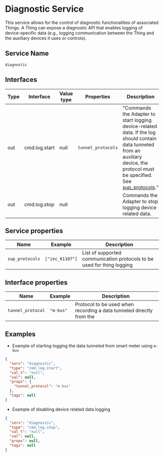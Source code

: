 # Diagnostic Service

This service allows for the control of diagnostic functionalities of associated Things. A Thing can expose a diagnostic API that enables logging of device-specific data (e.g., logging communication between the Thing and the auxiliary devices it uses or controls).

## Service Name

`diagnostic`

## Interfaces

| Type | Interface                  | Value type | Properties         | Description                                                                                                                                                                                              |
|------|----------------------------|------------|--------------------|----------------------------------------------------------------------------------------------------------------------------------------------------------------------------------------------------------|
| out  | cmd.log.start              | null       | `tunnel_protocols` | "Commands the Adapter to start logging device-related data. If the log should contain data tunneled from an auxiliary device, the protocol must be specified. See [sup_protocols](#service-properties)." |
| out  | cmd.log.stop               | null       |                    | Commands the Adapter to stop logging device related data.                                                                                                                                                |

## Service properties

| Name            | Example           | Description                                                            |
|-----------------|-------------------|------------------------------------------------------------------------|
| `sup_protocols` | `["iec_61107"]`   | List of supported communication protocols to be used for thing logging |

## Interface properties

| Name                  | Example   | Description                                                           |
|-----------------------|-----------|-----------------------------------------------------------------------|
| `tunnel_protocol`     | `"m-bus"` | Protocol to be used when recording a data tunneled directly from the  |

## Examples

* Example of starting logging the data tunneled from smart meter using `m-bus`

```json
{
  "serv": "diagnostic",
  "type": "cmd.log.start",
  "val_t": "null",
  "val": null,
  "props": {
    "tunnel_protocol": "m-bus"
  },
  "tags": null
}
```

* Example of disabling device related data logging

```json
{
  "serv": "diagnostic",
  "type": "cmd.log.stop",
  "val_t": "null",
  "val": null,
  "props": null,
  "tags": null
}
```


